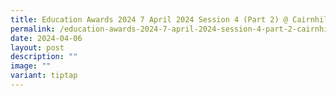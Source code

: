 ```yaml
---
title: Education Awards 2024 7 April 2024 Session 4 (Part 2) @ Cairnhill CC
permalink: /education-awards-2024-7-april-2024-session-4-part-2-cairnhill-cc/
date: 2024-04-06
layout: post
description: ""
image: ""
variant: tiptap
---
```

